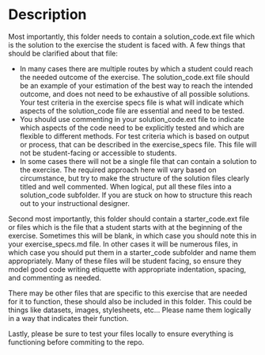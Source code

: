 # Description

Most importantly, this folder needs to contain a solution_code.ext file which is the solution to the exercise the student is faced with. A few things that should be clarified about that file:

* In many cases there are multiple routes by which a student could reach the needed outcome of the exercise. The solution_code.ext file should be an example of your estimation of the best way to reach the intended outcome, and does not need to be exhaustive of all possible solutions. Your test criteria in the exercise specs file is what will indicate which aspects of the solution_code file are essential and need to be tested.
* You should use commenting in your solution_code.ext file to indicate which aspects of the code need to be explicitly tested and which are flexible to different methods. For test criteria which is based on output or process, that can be described in the exercise_specs file. This file will not be student-facing or accessible to students.
* In some cases there will not be a single file that can contain a solution to the exercise. The required approach here will vary based on circumstance, but try to make the structure of the solution files clearly titled and well commented. When logical, put all these files into a solution_code subfolder. If you are stuck on how to structure this reach out to your instructional designer.

Second most importantly, this folder should contain a starter_code.ext file or files which is the file that a student starts with at the beginning of the exercise. Sometimes this will be blank, in which case you should note this in your exercise_specs.md file. In other cases it will be numerous files, in which case you should put them in a starter_code subfolder and name them appropriately. Many of these files will be student facing, so ensure they model good code writing etiquette with appropriate indentation, spacing, and commenting as needed.

There may be other files that are specific to this exercise that are needed for it to function, these should also be included in this folder. This could be things like datasets, images, stylesheets, etc...
Please name them logically in a way that indicates their function.

Lastly, please be sure to test your files locally to ensure everything is functioning before commiting to the repo.
